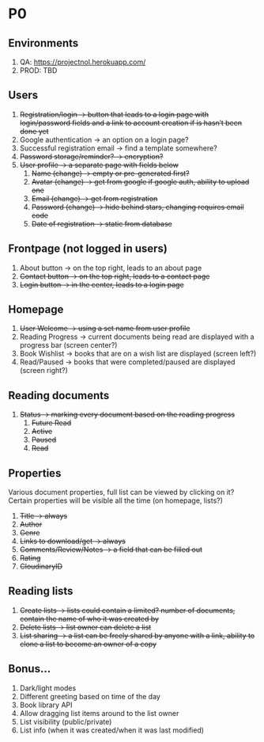 # P0
## Environments

1. QA: https://projectnol.herokuapp.com/
2. PROD: TBD

## Users

1. ~~Registration/login -> button that leads to a login page with login/password fields and a link to account creation if is hasn’t been done yet~~
2. Google authentication -> an option on a login page?
3. Successful registration email -> find a template somewhere?
4. ~~Password storage/reminder? -> encryption?~~
5. ~~User profile -> a separate page with fields below~~
	1. ~~Name (change) -> empty or pre-generated first?~~
	2. ~~Avatar (change) -> get from google if google auth, ability to upload one~~
	3. ~~Email (change) -> get from registration~~
	4. ~~Password (change) -> hide behind stars, changing requires email code~~
	5. ~~Date of registration -> static from database~~

## Frontpage (not logged in users)

1. About button -> on the top right, leads to an about page
2. ~~Contact button -> on the top right, leads to a contact page~~
3. ~~Login button -> in the center, leads to a login page~~

## Homepage

1. ~~User Welcome -> using a set name from user profile~~
2. Reading Progress -> current documents being read are displayed with a progress bar (screen center?)
3. Book Wishlist -> books that are on a wish list are displayed (screen left?)
4. Read/Paused -> books that were completed/paused are displayed (screen right?)

## Reading documents

1. ~~Status -> marking every document based on the reading progress~~
	1. ~~Future Read~~
	2. ~~Active~~
	3. ~~Paused~~
	4. ~~Read~~

## Properties

Various document properties, full list can be viewed by clicking on it? Certain properties will be visible all the time (on homepage, lists?)

1. ~~Title -> always~~
2. ~~Author~~
3. ~~Genre~~
4. ~~Links to download/get -> always~~
5. ~~Comments/Review/Notes -> a field that can be filled out~~
6. ~~Rating~~
7. ~~CloudinaryID~~

## Reading lists

1. ~~Create lists -> lists could contain a limited? number of documents, contain the name of who it was created by~~
2. ~~Delete lists -> list owner can delete a list~~
3. ~~List sharing -> a list can be freely shared by anyone with a link, ability to clone a list to become an owner of a copy~~

## Bonus…

1. Dark/light modes
2. Different greeting based on time of the day
3. Book library API
4. Allow dragging list items around to the list owner
5. List visibility (public/private)
6. List info (when it was created/when it was last modified)
